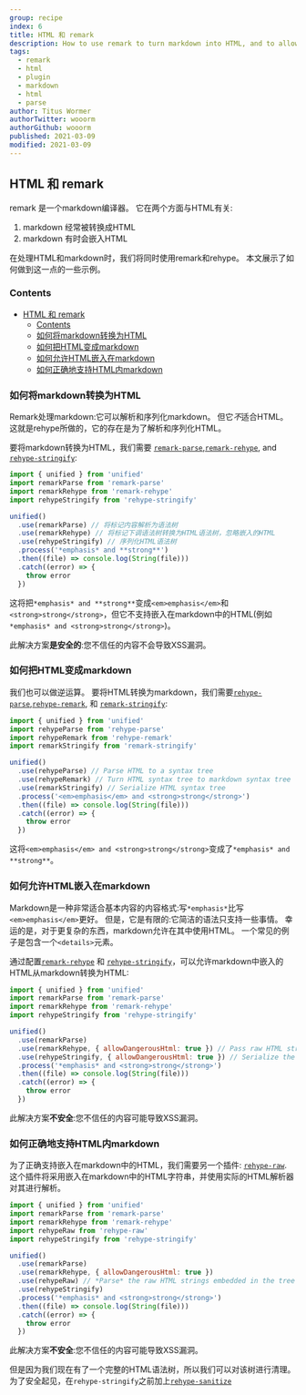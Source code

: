 ```yaml
---
group: recipe
index: 6
title: HTML 和 remark
description: How to use remark to turn markdown into HTML, and to allow embedded HTML inside markdown
tags:
  - remark
  - html
  - plugin
  - markdown
  - html
  - parse
author: Titus Wormer
authorTwitter: wooorm
authorGithub: wooorm
published: 2021-03-09
modified: 2021-03-09
---
```


## HTML 和 remark

remark 是一个markdown编译器。
它在两个方面与HTML有关:

1.  markdown 经常被转换成HTML
2.  markdown 有时会嵌入HTML

在处理HTML和markdown时，我们将同时使用remark和rehype。
本文展示了如何做到这一点的一些示例。

### Contents

- [HTML 和 remark](#html-和-remark)
  - [Contents](#contents)
  - [如何将markdown转换为HTML](#如何将markdown转换为html)
  - [如何把HTML变成markdown](#如何把html变成markdown)
  - [如何允许HTML嵌入在markdown](#如何允许html嵌入在markdown)
  - [如何正确地支持HTML内markdown](#如何正确地支持html内markdown)

### 如何将markdown转换为HTML

Remark处理markdown:它可以解析和序列化markdown。
但它*不*适合HTML。
这就是rehype所做的，它的存在是为了解析和序列化HTML。

要将markdown转换为HTML，我们需要 [`remark-parse`][remark-parse],[`remark-rehype`][remark-rehype], and [`rehype-stringify`][rehype-stringify]:

```javascript
import { unified } from 'unified'
import remarkParse from 'remark-parse'
import remarkRehype from 'remark-rehype'
import rehypeStringify from 'rehype-stringify'

unified()
  .use(remarkParse) // 将标记内容解析为语法树
  .use(remarkRehype) // 将标记下调语法树转换为HTML语法树，忽略嵌入的HTML
  .use(rehypeStringify) // 序列化HTML语法树
  .process('*emphasis* and **strong**')
  .then((file) => console.log(String(file)))
  .catch((error) => {
    throw error
  })
```

这将把`*emphasis* and **strong**`变成`<em>emphasis</em>`和`<strong>strong</strong>`，但它不支持嵌入在markdown中的HTML(例如`*emphasis* and <strong>strong</strong>`)。

此解决方案**是安全的**:您不信任的内容不会导致XSS漏洞。

### 如何把HTML变成markdown

我们也可以做逆运算。
要将HTML转换为markdown，我们需要[`rehype-parse`][rehype-parse],[`rehype-remark`][rehype-remark], 和 [`remark-stringify`][remark-stringify]:

```javascript
import { unified } from 'unified'
import rehypeParse from 'rehype-parse'
import rehypeRemark from 'rehype-remark'
import remarkStringify from 'remark-stringify'

unified()
  .use(rehypeParse) // Parse HTML to a syntax tree
  .use(rehypeRemark) // Turn HTML syntax tree to markdown syntax tree
  .use(remarkStringify) // Serialize HTML syntax tree
  .process('<em>emphasis</em> and <strong>strong</strong>')
  .then((file) => console.log(String(file)))
  .catch((error) => {
    throw error
  })
```

这将`<em>emphasis</em> and <strong>strong</strong>`变成了`*emphasis* and **strong**`。

### 如何允许HTML嵌入在markdown

Markdown是一种非常适合基本内容的内容格式:写`*emphasis*`比写`<em>emphasis</em>`更好。
但是，它是有限的:它简洁的语法只支持一些事情。
幸运的是，对于更复杂的东西，markdown允许在其中使用HTML。
一个常见的例子是包含一个`<details>`元素。

通过配置[`remark-rehype`][remark-rehype] 和 [`rehype-stringify`][rehype-stringify]，可以允许markdown中嵌入的HTML从markdown转换为HTML:

```javascript
import { unified } from 'unified'
import remarkParse from 'remark-parse'
import remarkRehype from 'remark-rehype'
import rehypeStringify from 'rehype-stringify'

unified()
  .use(remarkParse)
  .use(remarkRehype, { allowDangerousHtml: true }) // Pass raw HTML strings through.
  .use(rehypeStringify, { allowDangerousHtml: true }) // Serialize the raw HTML strings
  .process('*emphasis* and <strong>strong</strong>')
  .then((file) => console.log(String(file)))
  .catch((error) => {
    throw error
  })
```

此解决方案**不安全**:您不信任的内容可能导致XSS漏洞。

### 如何正确地支持HTML内markdown

为了正确支持嵌入在markdown中的HTML，我们需要另一个插件: [`rehype-raw`][rehype-raw].
这个插件将采用嵌入在markdown中的HTML字符串，并使用实际的HTML解析器对其进行解析。

```javascript
import { unified } from 'unified'
import remarkParse from 'remark-parse'
import remarkRehype from 'remark-rehype'
import rehypeRaw from 'rehype-raw'
import rehypeStringify from 'rehype-stringify'

unified()
  .use(remarkParse)
  .use(remarkRehype, { allowDangerousHtml: true })
  .use(rehypeRaw) // *Parse* the raw HTML strings embedded in the tree
  .use(rehypeStringify)
  .process('*emphasis* and <strong>strong</strong>')
  .then((file) => console.log(String(file)))
  .catch((error) => {
    throw error
  })
```

此解决方案**不安全**:您不信任的内容可能导致XSS漏洞。

但是因为我们现在有了一个完整的HTML语法树，所以我们可以对该树进行清理。
为了安全起见，在`rehype-stringify`之前加上[`rehype-sanitize`][rehype-sanitize]

[remark-parse]: https://github.com/remarkjs/remark/tree/main/packages/remark-parse
[remark-stringify]: https://github.com/remarkjs/remark/tree/main/packages/remark-stringify
[remark-rehype]: https://github.com/remarkjs/remark-rehype
[rehype-parse]: https://github.com/rehypejs/rehype/tree/main/packages/rehype-parse
[rehype-stringify]: https://github.com/rehypejs/rehype/tree/main/packages/rehype-stringify
[rehype-remark]: https://github.com/rehypejs/rehype-remark
[rehype-raw]: https://github.com/rehypejs/rehype-raw
[rehype-sanitize]: https://github.com/rehypejs/rehype-sanitize
